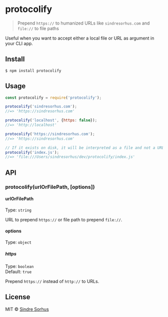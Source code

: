 # protocolify

> Prepend `https://` to humanized URLs like `sindresorhus.com` and `file://` to file paths

Useful when you want to accept either a local file or URL as argument in your CLI app.


## Install

```
$ npm install protocolify
```


## Usage

```js
const protocolify = require('protocolify');

protocolify('sindresorhus.com');
//=> 'https://sindresorhus.com'

protocolify('localhost', {https: false});
//=> 'http://localhost'

protocolify('https://sindresorhus.com');
//=> 'https://sindresorhus.com'

// If it exists on disk, it will be interpreted as a file and not a URL
protocolify('index.js');
//=> 'file:///Users/sindresorhus/dev/protocolify/index.js'
```


## API

### protocolify(urlOrFilePath, [options])

#### urlOrFilePath

Type: `string`

URL to prepend `https://` or file path to prepend `file://`.

#### options

Type: `object`

##### https

Type: `boolean`<br>
Default: `true`

Prepend `https://` instead of `http://` to URLs.


## License

MIT © [Sindre Sorhus](https://sindresorhus.com)
